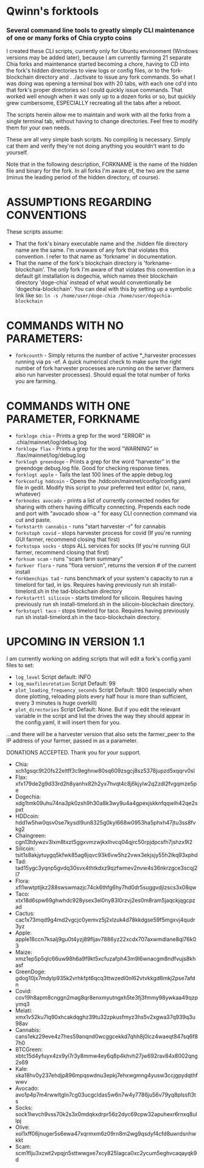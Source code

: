# Qwinn's forktools

### Several command line tools to greatly simply CLI maintenance of one or many forks of Chia crypto coins

I created these CLI scripts, currently only for Ubuntu environment (Windows versions may be added later), because I am currently farming 21 separate Chia forks and maintenance
started becoming a chore, having to CD into the fork's hidden directories to view logs or config files, or to the fork-blockchain directory and . ./activate to issue any
fork commands.  So what I was doing was opening a terminal box with 20 tabs, with each one cd'd into that fork's proper directories so I could quickly issue commands.  That
worked well enough when it was only up to a dozen forks or so, but quickly grew cumbersome, ESPECIALLY recreating all the tabs after a reboot.

The scripts herein allow me to maintain and work with all the forks from a single terminal tab, without having to change directories.  Feel free to modify them for your 
own needs.

These are all very simple bash scripts.  No compiling is necessary.  Simply cat them and verify they're not doing anything you wouldn't want to do yourself.

Note that in the following description, FORKNAME is the name of the hidden file and binary for the fork.  In all forks I'm aware of, the two are the same (minus the leading
period of the hidden directory, of course).

# ASSUMPTIONS REGARDING CONVENTIONS

These scripts assume:

- That the fork's binary executable name and the .hidden file directory name are the same.  I'm unaware of any fork that violates this convention.  I refer to that name as 'forkname' in documentation.
- That the name of the fork's blockchain directory is 'forkname-blockchain'.  The only fork I'm aware of that violates this convention in a default git installation is dogechia, which names their blockchain directory 'doge-chia' instead of what would conventionally be 'dogechia-blockchain'.  You can deal with this by setting up a symbolic link like so:  `ln -s /home/user/doge-chia /home/user/dogechia-blockchain`

# COMMANDS WITH NO PARAMETERS:

- `forkcounth`            \- Simply returns the number of active *_harvester processes running via ps -ef.  A quick numerical check to make sure the right number of fork harvester processes are running on the server (farmers also run harvester processes).  Should equal the total number of forks you are farming.

# COMMANDS WITH ONE PARAMETER, FORKNAME

- `forkloge chia`         \-  Prints a grep for the word "ERROR" in .chia/mainnet/log/debug.log
- `forklogw flax`         \-  Prints a grep for the word "WARNING" in .flax/mainnet/log/debug.log
- `forklogh greendoge`    \-  Prints a grep for the word "harvester" in the greendoge debug.log file.  Good for checking response times.
- `forklogt apple`        \-  Tails the last 100 lines of the apple debug.log
- `forkconfig hddcoin`    \-  Opens the .hddcoin/mainnet/config/config.yaml file in gedit.  Modify this script to your preferred text editor (vi, nano, whatever)
- `forknodes avocado`     \-  prints a list of currently connected nodes for sharing with others having difficulty connecting. Prepends each node and port with "avocado show -a " for easy CLI connection command via cut and paste.
- `forkstarth cannabis`   \-  runs "start harvester -r" for cannabis
- `forkstoph covid`       \-  stops harvester process for covid (If you're running GUI farmer, recommend closing that first)
- `forkstopa socks`       \-  stops ALL services for socks (If you're running GUI farmer, recommend closing that first)
- `forksum scam`          \-  runs "scam farm summary"
- `forkver flora`         \-  runs "flora version", returns the version # of the current install
- `forkbenchips tad`      \-  runs benchmark of your system's capacity to run a timelord for tad, in ips.  Requires having previously run sh install-timelord.sh in the tad-blockchain directory
- `forkstarttl silicoin`  \-  starts timelord for silicoin.  Requires having previously run sh install-timelord.sh in the silicoin-blockchain directory.
- `forkstoptl taco`       \-  stops timelord for taco.  Requires having previously run sh install-timelord.sh in the taco-blockchain directory.



# UPCOMING IN VERSION 1.1

I am currently working on adding scripts that will edit a fork's config.yaml files to set:

-   `log_level`   Script default: INFO
-   `log_maxfilesrotation`  Script Default: 99   
-   `plot_loading_frequency_seconds`  Script Default: 1800 (especially when done plotting, reloading plots every half hour is more than sufficient, every 3 minutes is huge overkill)   
-   `plot_directories`  Script Default:  None.  But if you edit the relevant variable in the script and list the drives the way they should appear in the config.yaml, it will insert them for you.

...and there will be a harvester version that also sets the farmer_peer to the IP address of your farmer, passed in as a parameter.




DONATIONS ACCEPTED.  Thank you for your support.

- Chia:        xch1gsqc9t20fs22eltff3c9eghnw80sq609zsgcj8sz5378jupzd5xqqrv0sl
- Flax:        xfx179de2g9d33rd2h8yanhx82h2yx7hvqt4c8j6kjylw2q2zdl2fvgqmze5pe
- Dogechia:    xdg1tmk09uhu74na3pk0zsh9h30a8k3wy9u4a4gpexjskknfqqwlh42qe2spxt
- HDDcoin:     hdd1w5hw0qsv0se7kysdl9un8325g0kyl668w0953ha5phxh47jtu3ss8fvkg2
- Chaingreen:  cgn13tdywzv3lxm8txzt5ggxvmzwjkxlhvcq04qjrc50rpjdpcsfh7jshzx9l2
- Silicoin:    tsit1s8akjytuygq5kfwk85ag6jqvc93k6vw5hz2vwx3ekjsjy55h2lkq93xphd
- Tad:         tad15ygc3yqnp5gvdq30svx4thtkdxz9qzfwmev2nvw4s36nkrzgce3scqj2l7             
- Flora:       xfl1wwtptljkz288swswmazjc74ck6thfg6hy7hd0dr5suggvdjlzscs3x08qw
- Taco:        xtx18d6spw69ghwhdc928ysex3el0ny83l0rzvj2es0m8ram5jaqckjqgcpzad
- Cactus:      cac1x73mqd9g4md2vgcjc0yemvz5j2xlzuk4d78kkdgse59f5mgxvj4qudr3yz
- Apple:       apple18ccn7ksalj9gu0t4yzj89fljav7886yz22xcdx707axwmdlane8ql76k03
- Maize:       xmz1ep5p5qlc66uw98h6a9f9kt5xcfuzafph43m9l6wnacgm8ndfvujs8khasf
- GreenDoge:   gdog10jx7mdylp935k2vrhkfpt6qcq3ttwzedl0nl62vtvkkgd8mkj2pse7afdn
- Covid:       cov19h8apm8cnggn2mag8qr8enxmyutngxh5te3fj3fmmy98ywkaa49qzpymq3
- Melati:      xmx1v52ku7lq90xhcakdqghz39tu32zpkusfmyz3hs5v2xgwa37q939q3u98av
- Cannabis:    cans1ekz29eve4z7hes59anqnd0wcggcekkd7qhh8j0lcz4waeqt847sq6f87h0
- BTCGreen:    xbtc15d4yfuyx4zx9yl7r3y8mmw4ey6q8p4khvh27jw692rav84x8002qng2s69
- Kale:        xka18hv0y237ehdjp896mpqswdnu3epkj7ehxwgmng4yusw3ccjgpydqthfwwv
- Avocado:     avo1p4p7m4rwwltgln7cg03ucgcldas5w6n7w4y7786ju56v79yq8plssfl3ts
- Socks:       sock1lwvch9vss70k2s3x0mdqkxdrpr56z2dyc69cpw32apuhexr6rnxq8ullpj
- Olive:       xol1xff06jnuger5s6ewa47xqrmxm6z09rn8m2wg9qsdyf4cfd8uwrdsnhwkkt
- Scam:        scm1flju3xzwt2vpqjn5sttwwgxe7xcy825lagca0xc2ycum5eghvcaqayqk9d 

